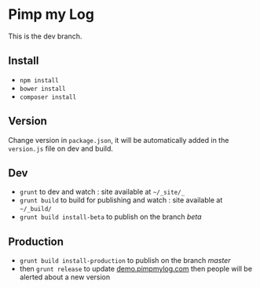 Pimp my Log 
===========

This is the dev branch.

## Install

- `npm install`
- `bower install`
- `composer install`

## Version

Change version in `package.json`, it will be automatically added in the `version.js` file on dev and build.

## Dev

- `grunt` to dev and watch : site available at `~/_site/_`
- `grunt build` to build for publishing and watch : site available at `~/_build/`
- `grunt build install-beta` to publish on the branch *beta*

## Production

- `grunt build install-production` to publish on the branch *master*
- then `grunt release` to update [demo.pimpmylog.com](http://demo.pimpmylog.com) then people will be alerted about a new version
